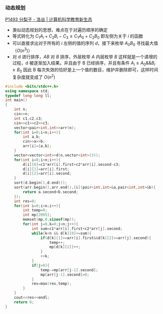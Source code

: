### 动态规划
[P1493 分梨子 - 洛谷 | 计算机科学教育新生态](https://www.luogu.com.cn/problem/P1493) 
- 类似动态规划的思想，难点在于对遍历顺序的确定
- 等式转化为 $C_{1}A_{i}+C_{2}B_{i}-C_{3}\leq C_{1}A_{0}+C_{2}B_{0}$ 即左侧为关于 $i$ 的函数
- 可以直接求出对于所有的 $i$ 左侧的值的序列 $d$，接下来枚举 $A_{0}B_{0}$ 寻找最大值（$O(n^3)$）
- 对 d 进行排序，$AB$ 对 $B$ 排序，外层枚举 $A$ 内层枚举 $B$ 这样就是一个递增的过程，d 被逐渐加入结果。并且由于 B 已经排序，并且有条件 $A_{i}\geq A_{0}\&\&B_{i}\geq B_{0}$ 因此 B 每次失效的恰好是上一个值的数目，维护并删除即可，这样时间复杂度就变成了 $O(n^2)$
```cpp
#include <bits/stdc++.h>
using namespace std;
typedef long long ll;
int main()
{
    int n;
    cin>>n;
    int c1,c2,c3;
    cin>>c1>>c2>>c3;
    vector<pair<int,int>>arr(n);
    for(int i=0;i<n;i++){
        int a,b;
        cin>>a>>b;
        arr[i]={a,b};
    }
    vector<vector<int>>d(n,vector<int>(3)); 
    for(int i=0;i<n;i++){
        d[i][0]=c1*arr[i].first+c2*arr[i].second-c3;
        d[i][1]=arr[i].first;
        d[i][2]=arr[i].second;
    }
    sort(d.begin(),d.end());
    sort(arr.begin(),arr.end(),[&](pair<int,int>&a,pair<int,int>&b){
        return a.second<b.second;
    });
    int res=0;
    for(int i=0;i<n;i++){
        int temp=0;
        int mp[2005];
        memset(mp,0,sizeof(mp));
        for(int j=0,k=0;j<n;j++){
            int sum=c1*arr[i].first+c2*arr[j].second;
            while(k<n && d[k][0]<=sum){
                if(d[k][1]>=arr[i].first&&d[k][2]>=arr[j].second){
                    temp++;
                    mp[d[k][2]]++;
                }
                ++k;
            }
            if(j>0){
                temp-=mp[arr[j-1].second];
                mp[arr[j-1].second]=0;
            }
            res=max(res,temp);
        }
    }
    cout<<res<<endl;
    return 0;
}
```